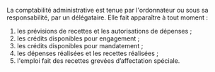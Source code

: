La comptabilité administrative est tenue par l'ordonnateur ou sous sa responsabilité, par un délégataire.
Elle fait apparaître à tout moment :
1. les prévisions de recettes et les autorisations de dépenses ;
2. les crédits disponibles pour engagement ;
3. les crédits disponibles pour mandatement ;
4. les dépenses réalisées et les recettes réalisées ;
5. l'emploi fait des recettes grevées d’affectation spéciale.